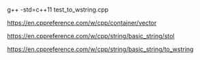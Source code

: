 #
g++ -std=c++11 test_to_wstring.cpp


https://en.cppreference.com/w/cpp/container/vector

https://en.cppreference.com/w/cpp/string/basic_string/stol


https://en.cppreference.com/w/cpp/string/basic_string/to_wstring
